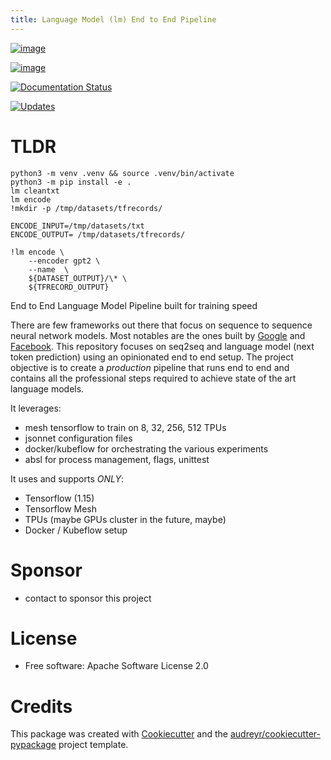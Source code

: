 ```yaml
---
title: Language Model (lm) End to End Pipeline 
---
```


[![image](https://img.shields.io/pypi/v/lm.svg)](https://pypi.python.org/pypi/lm)

[![image](https://img.shields.io/travis/NeuroArchitect/lm.svg)](https://travis-ci.com/NeuroArchitect/lm)

[![Documentation Status](https://readthedocs.org/projects/lm/badge/?version=latest)](https://lm.readthedocs.io/en/latest/?badge=latest)

[![Updates](https://pyup.io/repos/github/NeuroArchitect/lm/shield.svg)](https://pyup.io/repos/github/NeuroArchitect/lm/)

# TLDR

```
python3 -m venv .venv && source .venv/bin/activate
python3 -m pip install -e . 
lm cleantxt 
lm encode 
!mkdir -p /tmp/datasets/tfrecords/

ENCODE_INPUT=/tmp/datasets/txt
ENCODE_OUTPUT= /tmp/datasets/tfrecords/

!lm encode \
    --encoder gpt2 \
    --name  \
    ${DATASET_OUTPUT}/\* \
    ${TFRECORD_OUTPUT} 
```

End to End Language Model Pipeline built for training speed

There are few frameworks out there that focus on sequence to sequence neural network models.
Most notables are the ones built by [Google](github.com/tensorflow/seq2seq) and [Facebook](github.com/pytorch/fairseq).
This repository focuses on seq2seq and language model (next token prediction) using an opinionated end to end setup.
The project objective is to create a *production* pipeline that runs end to end and contains all the professional steps required to achieve state of the art language models.

It leverages:
- mesh tensorflow to train on 8, 32, 256, 512 TPUs
- jsonnet configuration files
- docker/kubeflow for orchestrating the various experiments
- absl for process management, flags, unittest

It uses and supports *ONLY*: 
- Tensorflow (1.15)
- Tensorflow Mesh 
- TPUs (maybe GPUs cluster in the future, maybe)
- Docker / Kubeflow setup

# Sponsor
- contact to sponsor this project

# License
-   Free software: Apache Software License 2.0

# Credits
This package was created with
[Cookiecutter](https://github.com/audreyr/cookiecutter) and the
[audreyr/cookiecutter-pypackage](https://github.com/audreyr/cookiecutter-pypackage)
project template.
